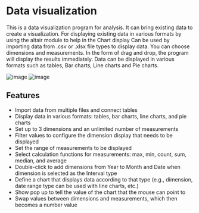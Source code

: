 # Data visualization

This is a data visualization program for analysis. It can bring existing data to create a visualization. For displaying existing data in various formats by using the altair module to help in the Chart display
Can be used by importing data from .csv or .xlsx file types to display data. You can choose dimensions and measurements. In the form of drag and drop, the program will display the results immediately.
Data can be displayed in various formats such as tables, Bar charts, Line charts and Pie charts.

![image](https://user-images.githubusercontent.com/87508790/204734654-c5ecdbe3-f6a2-47e0-a886-a937b69d9425.png)
![image](https://user-images.githubusercontent.com/87508790/204735137-02cf5772-98bf-4d96-9bac-863c19ca79b7.png)



## Features

- Import data from multiple files and connect tables
- Display data in various formats: tables, bar charts, line charts, and pie charts
- Set up to 3 dimensions and an unlimited number of measurements
- Filter values to configure the dimension display that needs to be displayed
- Set the range of measurements to be displayed
- Select calculation functions for measurements: max, min, count, sum, median, and average
- Double-click to add dimensions from Year to Month and Date when dimension is selected as the Interval type
- Define a chart that displays data according to that type (e.g., dimension, date range type can be used with line charts, etc.)
- Show pop up to tell the value of the chart that the mouse can point to
- Swap values between dimensions and measurements, which then becomes a number value

